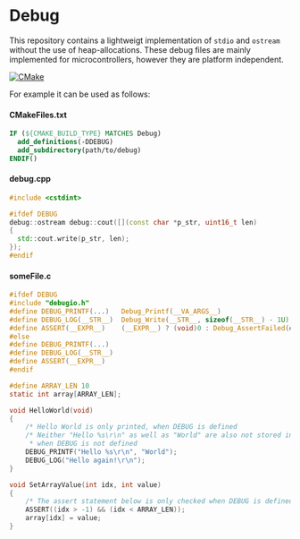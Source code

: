 # Debug

This repository contains a lightweigt implementation of `stdio` and `ostream` without the use of heap-allocations.
These debug files are mainly implemented for microcontrollers, however they are platform independent.

[![CMake](https://github.com/schellek/debug/actions/workflows/cmake.yml/badge.svg)](https://github.com/schellek/debug/actions/workflows/cmake.yml)

For example it can be used as follows:
#### CMakeFiles.txt
```cmake
IF (${CMAKE_BUILD_TYPE} MATCHES Debug)
  add_definitions(-DDEBUG)
  add_subdirectory(path/to/debug)
ENDIF()
```

#### debug.cpp
```c++
#include <cstdint>

#ifdef DEBUG
debug::ostream debug::cout([](const char *p_str, uint16_t len)
{
  std::cout.write(p_str, len);
});
#endif
```

#### someFile.c
```c
#ifdef DEBUG
#include "debugio.h"
#define DEBUG_PRINTF(...)   Debug_Printf(__VA_ARGS__)
#define DEBUG_LOG(__STR__)  Debug_Write(__STR__, sizeof(__STR__) - 1U)
#define ASSERT(__EXPR__)    (__EXPR__) ? (void)0 : Debug_AssertFailed(#__EXPR__, __FILE__, __LINE__)
#else
#define DEBUG_PRINTF(...)
#define DEBUG_LOG(__STR__)
#define ASSERT(__EXPR__)
#endif

#define ARRAY_LEN 10
static int array[ARRAY_LEN];

void HelloWorld(void)
{
    /* Hello World is only printed, when DEBUG is defined                                           */
    /* Neither "Hello %s\r\n" as well as "World" are also not stored in their corresponding section *
     * when DEBUG is not defined                                                                    */
    DEBUG_PRINTF("Hello %s\r\n", "World");
    DEBUG_LOG("Hello again!\r\n");
}

void SetArrayValue(int idx, int value)
{
    /* The assert statement below is only checked when DEBUG is defined */
    ASSERT((idx > -1) && (idx < ARRAY_LEN));
    array[idx] = value;
}
```
